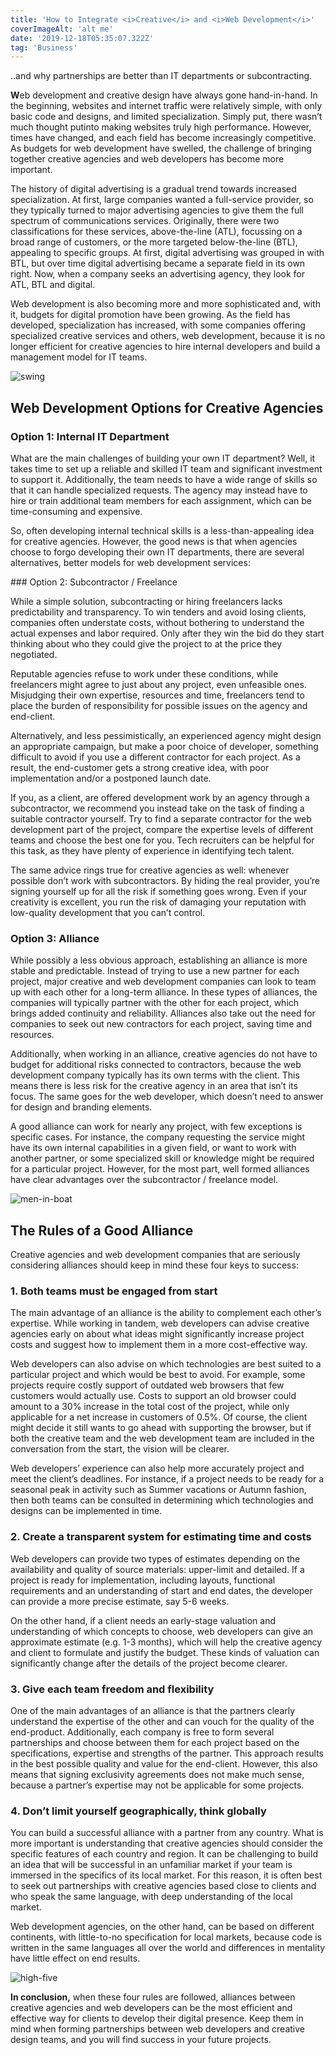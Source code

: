 ```yaml
---
title: 'How to Integrate <i>Creative</i> and <i>Web Development</i>'
coverImageAlt: 'alt me'
date: '2019-12-18T05:35:07.322Z'
tag: 'Business'
---
```



<Subtitle>..and why partnerships are better than IT departments or subcontracting.</Subtitle>

**W**eb development and creative design have always gone hand-in-hand. In the beginning, websites and internet traffic were relatively simple, with only basic code and designs, and limited specialization. Simply put, there wasn’t much thought putinto making websites truly high performance. However, times have changed, and each field has become increasingly competitive. As budgets for web development have swelled, the challenge of bringing together creative agencies and web developers has become more important.

The history of digital advertising is a gradual trend towards increased specialization. At first, large companies wanted a full-service provider, so they typically turned to major advertising agencies to give them the full spectrum of communications services. Originally, there were two classifications for these services, above-the-line (ATL), focussing on a broad range of customers, or the more targeted below-the-line (BTL), appealing to specific groups. At first, digital advertising was grouped in with BTL, but over time digital advertising became a separate field in its own right. Now, when a company seeks an advertising agency, they look for ATL, BTL and digital.

Web development is also becoming more and more sophisticated and, with it, budgets for digital promotion have been growing. As the field has developed, specialization has increased, with some companies offering specialized creative services and others, web development, because it is no longer efficient for creative agencies to hire internal developers and build a management model for IT teams.

<Img imageName="swing" alt="swing" withBigMargin />

## Web Development Options for Creative Agencies

### Option 1: Internal IT Department

What are the main challenges of building your own IT department? Well, it takes time to set up a reliable and skilled IT team and significant investment to support it. Additionally, the team needs to have a wide range of skills so that it can handle specialized requests. The agency may instead have to hire or train additional team members for each assignment, which can be time-consuming and expensive.

So, often developing internal technical skills is a less-than-appealing idea for creative agencies. However, the good news is that when agencies choose to forgo developing their own IT departments, there are several alternatives, better models for web development services:

<ParagraphWithImage imageName="clockwork-bird">
  ### Option 2: Subcontractor / Freelance
  <p>While a simple solution, subcontracting or hiring freelancers lacks predictability and transparency. To win tenders and avoid losing clients, companies often understate costs, without bothering to understand the actual expenses and labor required. Only after they win the bid do they start thinking about who they could give the project to at the price they negotiated.</p>
</ParagraphWithImage>

Reputable agencies refuse to work under these conditions, while freelancers might agree to just about any project, even unfeasible ones. Misjudging their own expertise, resources and time, freelancers tend to place the burden of responsibility for possible issues on the agency and end-client.

Alternatively, and less pessimistically, an experienced agency might design an appropriate campaign, but make a poor choice of developer, something difficult to avoid if you use a different contractor for each project. As a result, the end-customer gets a strong creative idea, with poor implementation and/or a postponed launch date.

<ParagraphWithImage imageName="horse-man">
  <p>If you, as a client, are offered development work by an agency through a subcontractor, we recommend you instead take on the task of finding a suitable contractor yourself. Try to find a separate contractor for the web development part of the project, compare the expertise levels of different teams and choose the best one for you. Tech recruiters can be helpful for this task, as they have plenty of experience in identifying tech talent.</p>
</ParagraphWithImage>

The same advice rings true for creative agencies as well: whenever possible don’t work with subcontractors. By hiding the real provider, you’re signing yourself up for all the risk if something goes wrong. Even if your creativity is excellent, you run the risk of damaging your reputation with low-quality development that you can’t control.

### Option 3: Alliance

While possibly a less obvious approach, establishing an alliance is more stable and predictable. Instead of trying to use a new partner for each project, major creative and web development companies can look to team up with each other for a long-term alliance. In these types of alliances, the companies will typically partner with the other for each project, which brings added continuity and reliability. Alliances also take out the need for companies to seek out new contractors for each project, saving time and resources.

Additionally, when working in an alliance, creative agencies do not have to budget for additional risks connected to contractors, because the web development company typically has its own terms with the client. This means there is less risk for the creative agency in an area that isn’t its focus. The same goes for the web developer, which doesn’t need to answer for design and branding elements.

A good alliance can work for nearly any project, with few exceptions is specific cases. For instance, the company requesting the service might have its own internal capabilities in a given field, or want to work with another partner, or some specialized skill or knowledge might be required for a particular project. However, for the most part, well formed alliances have clear advantages over the subcontractor / freelance model.

<Img imageName="men-in-boat" alt="men-in-boat" withBigMargin/>

## The Rules of a Good Alliance

Creative agencies and web development companies that are seriously considering alliances should keep in mind these four keys to success:

### 1. Both teams must be engaged from start

The main advantage of an alliance is the ability to complement each other’s expertise. While working in tandem, web developers can advise creative agencies early on about what ideas might significantly increase project costs and suggest how to implement them in a more cost-effective way.

Web developers can also advise on which technologies are best suited to a particular project and which would be best to avoid. For example, some projects require costly support of outdated web browsers that few customers would actually use. Costs to support an old browser could amount to a 30% increase in the total cost of the project, while only applicable for a net increase in customers of 0.5%. Of course, the client might decide it still wants to go ahead with supporting the browser, but if both the creative team and the web development team are included in the conversation from the start, the vision will be clearer.

Web developers’ experience can also help more accurately project and meet the client’s deadlines. For instance, if a project needs to be ready for a seasonal peak in activity such as Summer vacations or Autumn fashion, then both teams can be consulted in determining which technologies and designs can be implemented in time.

### 2. Create a transparent system for estimating time and costs

Web developers can provide two types of estimates depending on the availability and quality of source materials: upper-limit and detailed. If a project is ready for implementation, including layouts, functional requirements and an understanding of start and end dates, the developer can provide a more precise estimate, say 5-6 weeks.

On the other hand, if a client needs an early-stage valuation and understanding of which concepts to choose, web developers can give an approximate estimate (e.g. 1-3 months), which will help the creative agency and client to formulate and justify the budget. These kinds of valuation can significantly change after the details of the project become clearer.

### 3. Give each team freedom and flexibility

One of the main advantages of an alliance is that the partners clearly understand the expertise of the other and can vouch for the quality of the end-product. Additionally, each company is free to form several partnerships and choose between them for each project based on the specifications, expertise and strengths of the partner. This approach results in the best possible quality and value for the end-client. However, this also means that signing exclusivity agreements does not make much sense, because a partner’s expertise may not be applicable for some projects.

### 4. Don’t limit yourself geographically, think globally

You can build a successful alliance with a partner from any country. What is more important is understanding that creative agencies should consider the specific features of each country and region. It can be challenging to build an idea that will be successful in an unfamiliar market if your team is immersed in the specifics of its local market. For this reason, it is often best to seek out partnerships with creative agencies based close to clients and who speak the same language, with deep understanding of the local market.

Web development agencies, on the other hand, can be based on different continents, with little-to-no specification for local markets, because code is written in the same languages all over the world and differences in mentality have little effect on end results.


<Img imageName="high-five" alt="high-five" withBigMargin/>

**In conclusion,** when these four rules are followed, alliances between creative agencies and web developers can be the most efficient and effective way for clients to develop their digital presence. Keep them in mind when forming partnerships between web developers and creative design teams, and you will find success in your future projects.
